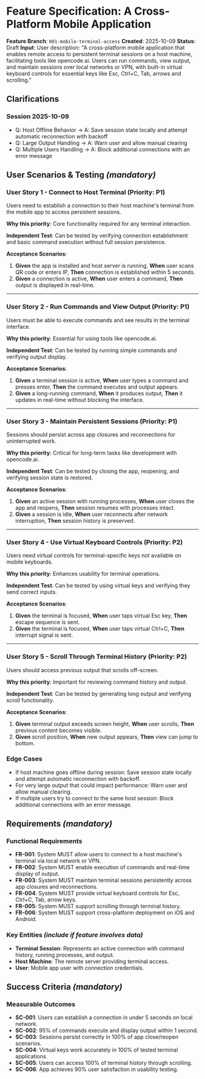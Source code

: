 # Feature Specification: A Cross-Platform Mobile Application

**Feature Branch**: `001-mobile-terminal-access`
**Created**: 2025-10-09
**Status**: Draft
**Input**: User description: "A cross-platform mobile application that enables remote access to persistent terminal sessions on a host machine, facilitating tools like opencode.ai. Users can run commands, view output, and maintain sessions over local networks or VPN, with built-in virtual keyboard controls for essential keys like Esc, Ctrl+C, Tab, arrows and scrolling."

## Clarifications

### Session 2025-10-09
- Q: Host Offline Behavior → A: Save session state locally and attempt automatic reconnection with backoff
- Q: Large Output Handling → A: Warn user and allow manual clearing
- Q: Multiple Users Handling → A: Block additional connections with an error message

## User Scenarios & Testing *(mandatory)*

### User Story 1 - Connect to Host Terminal (Priority: P1)

Users need to establish a connection to their host machine's terminal from the mobile app to access persistent sessions.

**Why this priority**: Core functionality required for any terminal interaction.

**Independent Test**: Can be tested by verifying connection establishment and basic command execution without full session persistence.

**Acceptance Scenarios**:

1. **Given** the app is installed and host server is running, **When** user scans QR code or enters IP, **Then** connection is established within 5 seconds.
2. **Given** a connection is active, **When** user enters a command, **Then** output is displayed in real-time.

---

### User Story 2 - Run Commands and View Output (Priority: P1)

Users must be able to execute commands and see results in the terminal interface.

**Why this priority**: Essential for using tools like opencode.ai.

**Independent Test**: Can be tested by running simple commands and verifying output display.

**Acceptance Scenarios**:

1. **Given** a terminal session is active, **When** user types a command and presses enter, **Then** the command executes and output appears.
2. **Given** a long-running command, **When** it produces output, **Then** it updates in real-time without blocking the interface.

---

### User Story 3 - Maintain Persistent Sessions (Priority: P1)

Sessions should persist across app closures and reconnections for uninterrupted work.

**Why this priority**: Critical for long-term tasks like development with opencode.ai.

**Independent Test**: Can be tested by closing the app, reopening, and verifying session state is restored.

**Acceptance Scenarios**:

1. **Given** an active session with running processes, **When** user closes the app and reopens, **Then** session resumes with processes intact.
2. **Given** a session is idle, **When** user reconnects after network interruption, **Then** session history is preserved.

---

### User Story 4 - Use Virtual Keyboard Controls (Priority: P2)

Users need virtual controls for terminal-specific keys not available on mobile keyboards.

**Why this priority**: Enhances usability for terminal operations.

**Independent Test**: Can be tested by using virtual keys and verifying they send correct inputs.

**Acceptance Scenarios**:

1. **Given** the terminal is focused, **When** user taps virtual Esc key, **Then** escape sequence is sent.
2. **Given** the terminal is focused, **When** user taps virtual Ctrl+C, **Then** interrupt signal is sent.

---

### User Story 5 - Scroll Through Terminal History (Priority: P2)

Users should access previous output that scrolls off-screen.

**Why this priority**: Important for reviewing command history and output.

**Independent Test**: Can be tested by generating long output and verifying scroll functionality.

**Acceptance Scenarios**:

1. **Given** terminal output exceeds screen height, **When** user scrolls, **Then** previous content becomes visible.
2. **Given** scroll position, **When** new output appears, **Then** view can jump to bottom.

### Edge Cases

- If host machine goes offline during session: Save session state locally and attempt automatic reconnection with backoff.
- For very large output that could impact performance: Warn user and allow manual clearing.
- If multiple users try to connect to the same host session: Block additional connections with an error message.

## Requirements *(mandatory)*

### Functional Requirements

- **FR-001**: System MUST allow users to connect to a host machine's terminal via local network or VPN.
- **FR-002**: System MUST enable execution of commands and real-time display of output.
- **FR-003**: System MUST maintain terminal sessions persistently across app closures and reconnections.
- **FR-004**: System MUST provide virtual keyboard controls for Esc, Ctrl+C, Tab, arrow keys.
- **FR-005**: System MUST support scrolling through terminal history.
- **FR-006**: System MUST support cross-platform deployment on iOS and Android.

### Key Entities *(include if feature involves data)*

- **Terminal Session**: Represents an active connection with command history, running processes, and output.
- **Host Machine**: The remote server providing terminal access.
- **User**: Mobile app user with connection credentials.

## Success Criteria *(mandatory)*

### Measurable Outcomes

- **SC-001**: Users can establish a connection in under 5 seconds on local network.
- **SC-002**: 95% of commands execute and display output within 1 second.
- **SC-003**: Sessions persist correctly in 100% of app close/reopen scenarios.
- **SC-004**: Virtual keys work accurately in 100% of tested terminal applications.
- **SC-005**: Users can access 100% of terminal history through scrolling.
- **SC-006**: App achieves 90% user satisfaction in usability testing.
